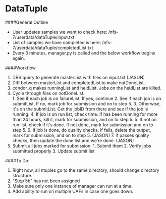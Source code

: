 # DataTuple

####General Outline
  + User updates samples we want to check here: /nfs-7/userdata/dataTuple/input.txt
  + List of samples we have completed is here: /nfs-7/userdata/dataTuple/completedList.txt
  + Every 3 minutes, manager.py is called and the below workflow begins again.

####Workflow
  1. DBS query to generate masterList with files on input.txt (JASON)
  2. Diff between masterList and completedList to make notDoneList.  
  3. condor_q makes runningList and heldList.  Jobs on the heldList are killed.  
  4. Cycle through files on notDoneList.  
    1. See if each job is on failureList.  If yes, continue
    2. See if each job is on submitList.  If no, mark job for submission and on to step 5. 
    3. Otherwise, it's on the submitList.  Get the jobID from there and see if the job is running. 
    4. If job is on run list, check time.  If has been running for more than 24 hours, kill it, mark for submission, and on to step 5. 
    5. If not on run list, check if it's done.  If not done, mark for submission and on to step 5.
    6. If job is done, do quality checks.  If fails, delete the output, mark for submission, and on to step 5. (JASON)
    7. If passes quality checks, then update the done list and we're done. (JASON)
  5. Submit all jobs marked for submission. 
    1. Submit them
    2. Verify jobs submitted properly
    3. Update submit list

####To Do:
  1. Right now, all ntuples go to the same directory, should change directory structure.  
  2.  "Step 5b" has not been assigned
  3. Make sure only one instance of manager can run at a time.
  4. Add ability to run on multiple UAFs in case one goes down.

